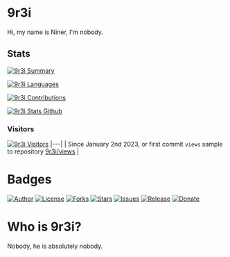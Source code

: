 # 9r3i

Hi, my name is Niner, I'm nobody.


## Stats

[![9r3i Summary](https://github-profile-summary-cards.vercel.app/api/cards/profile-details?username=9r3i&theme=github)](https://github.com/9r3i)

[![9r3i Languages](https://github-profile-summary-cards.vercel.app/api/cards/repos-per-language?username=9r3i&theme=github)](https://github.com/9r3i)

[![9r3i Contributions](http://github-readme-streak-stats.herokuapp.com/?user=9r3i&theme=default&date_format=M%20j%5B%2C%20Y%5D)](https://github.com/9r3i)

[![9r3i Stats Github](https://github-profile-summary-cards.vercel.app/api/cards/stats?username=9r3i&theme=github)](https://github.com/9r3i)



### Visitors

[![9r3i Visitors](https://9r3i.web.id/api/views/?user=9r3i&color=51,119,187&register=github.com/9r3i/views/tree/master)](https://github.com/9r3i)
|---|
| Since January 2nd 2023, or first commit ```views``` sample to repository [9r3i/views](https://github.com/9r3i/views) |




# Badges

[![Author](https://img.shields.io/badge/author-9r3i-lightgrey.svg)](https://github.com/9r3i)
[![License](https://img.shields.io/github/license/9r3i/9r3i.svg)](https://github.com/9r3i/9r3i/blob/master/LICENSE)
[![Forks](https://img.shields.io/github/forks/9r3i/9r3i.svg)](https://github.com/9r3i/9r3i/network)
[![Stars](https://img.shields.io/github/stars/9r3i/9r3i.svg)](https://github.com/9r3i/9r3i/stargazers)
[![Issues](https://img.shields.io/github/issues/9r3i/9r3i.svg)](https://github.com/9r3i/9r3i/issues)
[![Release](https://img.shields.io/github/release/9r3i/9r3i.svg)](https://github.com/9r3i/9r3i/releases)
[![Donate](https://img.shields.io/badge/donate-paypal-orange.svg)](https://paypal.me/9r3i)



# Who is 9r3i?

Nobody, he is absolutely nobody.






